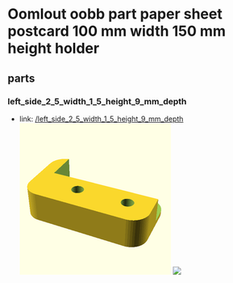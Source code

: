 # Oomlout oobb part paper sheet postcard 100 mm width 150 mm height holder


## parts

### left_side_2_5_width_1_5_height_9_mm_depth
* link: [/left_side_2_5_width_1_5_height_9_mm_depth](left_side_2_5_width_1_5_height_9_mm_depth)  
![](left_side_2_5_width_1_5_height_9_mm_depth/3dpr_300.png)  ![](left_side_2_5_width_1_5_height_9_mm_depth/image_300.jpg)
 
